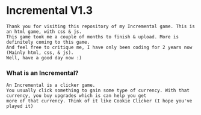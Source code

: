 # Incremental V1.3
    Thank you for visiting this repository of my Incremental game. This is an html game, with css & js.
    This game took me a couple of months to finish & upload. More is definitely coming to this game.
    And feel free to critique me, I have only been coding for 2 years now (Mainly html, css, & js). 
    Well, have a good day now :)
    
 ### What is an Incremental?
    An Incremental is a clicker game.
    You usually click something to gain some type of currency. With that currency, you buy upgrades which is can help you get
    more of that currency. Think of it like Cookie Clicker (I hope you've played it)
